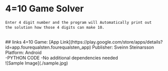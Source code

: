 # 4=10 Game Solver
```
Enter 4 digit number and the program will Automatically print out
the solution how those 4 digits can make 10.
```
<br>
## links
4=10 Game: [App Link](https://play.google.com/store/apps/details?id=app.fourequalsten.fourequalsten_app)
Publisher: Sveinn Steinarsson 
Platform: Android

<br>
-PYTHON CODE 
-No additional dependencies needed

<br>
![Sample Image](./sample.jpg)
